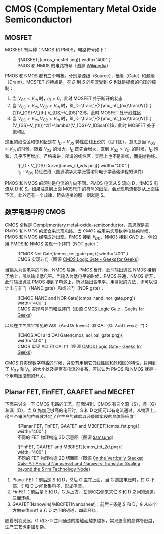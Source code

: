 # CMOS (Complementary Metal Oxide Semiconductor)

## MOSFET

MOSFET 有两种：NMOS 和 PMOS，电路符号如下：


<figure markdown>
  ![MOSFET](cmos_mosfet.png){ width="400" }
  <figcaption>PMOS 和 NMOS 的电路符号（图源 <a href="https://en.wikipedia.org/wiki/MOSFET">Wikipedia</a>）</figcaption>
</figure>

PMOS 和 NMOS 都有三个电极，分别是源级（Source），栅级（Gate）和漏级（Drain）。MOSFET 的特点是，在 $D$ 到 $S$ 的电流受到 $G$ 也就是栅级的电压的控制：

1. 当 $V_{GS} < V_{th}$ 时，$I_D=0$，此时 MOSFET 处于断开的状态
2. 当 $V_{GS} > V_{th}, V_{GD} > V_{th}$ 时，$I_D=\frac{1}{2}\mu_nC_{ox}\frac{W}{L}(2(V_{GS}-V_{th})V_{DS}-V_{DS}^2)$，此时 MOSFET 处于线性区
3. 当 $V_{GS} > V_{th}, V_{GD} < V_{th}$ 时，$I_D=\frac{1}{2}\mu_nC_{ox}\frac{W}{L}(V_{GS}-V_{th})^2[1+\lambda(V_{DS}-V_{DSsat})]$，此时 MOSFET 处于饱和区

这里的线性区和饱和区是在 $I_D - V_{DS}$ 特性曲线上说的（见下图），意思是当 $V_{GS} > V_{th}$ 的时候，随着 $V_{DS}$ 的增大，$I_D$ 首先会增大，直到 $V_{GD} > V_{th}$ 的时候，$I_D$ 饱和，几乎不再增加。严格来讲，所谓的线性区，实际上也不是直线，而是抛物线。

<figure markdown>
  ![I_D - V_{DS} Curve](cmos_id_vds.png){ width="400" }
  <figcaption> I<sub>D</sub> - V<sub>DS</sub> 特征曲线（图源清华大学张雷老师电子学基础课程的课件）</figcaption>
</figure>

PMOS 和 NMOS 的区别是电流的方向不同。PMOS 电流从 S 流向 D，NMOS 电流从 D 和 S。如果注意到上面 MOSFET 的符号的画法，会发现电流都是从上面往下流。此外还有一个规律，箭头连接的那一侧就是 S。

## 数字电路中的 CMOS

CMOS 全称是 Complementary metal–oxide–semiconductor，意思就是拿 PMOS 和 NMOS 的组合来实现电路。当 CMOS 被用来实现数字电路的时候，PMOS 和 NMOS 经常成对出现，PMOS 接到 $V_{DD}$，NMOS 接到 $GND$ 上。例如用 PMOS 和 NMOS 实现一个非门（NOT gate）：

<figure markdown>
  ![CMOS Not Gate](cmos_not_gate.png){ width="400" }
  <figcaption> CMOS 实现非门（图源 <a href="https://www.geeksforgeeks.org/cmos-logic-gate/">CMOS Logic Gate - Geeks for Geeks</a>）</figcaption>
</figure>

当输入为高电平的时候，NMOS 导通，PMOS 断开，此时输出通过 NMOS 接到了地上，所以输出低电平。当输入为低电平的时候，PMOS 导通，NMOS 断开，此时输出通过 PMOS 接到了电源上，所以输出高电平。用类似的方法，还可以设计出与非门（NAND gate）和或非门（NOR gate）：

<figure markdown>
  ![CMOD NAND and NOR Gate](cmos_nand_nor_gate.png){ width="400" }
  <figcaption> CMOS 实现与非门和或非门（图源 <a href="https://www.geeksforgeeks.org/cmos-logic-gate/">CMOS Logic Gate - Geeks for Geeks</a>）</figcaption>
</figure>

以及在工艺库里常见的 AOI（And Or Invert）和 OAI（Or And Invert）门：

<figure markdown>
  ![CMOS AOI and OAI Gate](cmos_aoi_oai_gate.png){ width="400" }
  <figcaption> CMOS 实现 AOI 和 OAI 门（图源 <a href="https://www.geeksforgeeks.org/cmos-logic-gate/">CMOS Logic Gate - Geeks for Geeks</a>）</figcaption>
</figure>

CMOS 在实现数字电路的时候，并没有用到它的线性区和饱和区的特性，只用到了 $V_{GS}$ 和 $V_{th}$ 的大小以及是否有电流的关系，可以认为 PMOS 和 NMOS 就是一个用电压控制的开关。

## Planar FET, FinFET, GAAFET and MBCFET

下面来讨论一下 CMOS 电路的工艺。前面讲到，CMOS 有三个源（S），栅（G）和漏（D），当 G 施加足够高的电压时，S 和 D 之间可以有电流通过。从物理上，这三个电级的位置就决定了它生产的难度以及能够实现的晶体管密度：

<figure markdown>
  ![Planar FET, FinFET, GAAFET and MBCFET](cmos_fet.png){ width="400" }
  <figcaption> 不同的 FET 物理构造 3D 示意图（图源 <a href="https://www.anandtech.com/show/14333/samsung-announces-3nm-gaa-mbcfet-pdk-version-01">Samsung</a>）</figcaption>
</figure>

<figure markdown>
  ![FinFET, GAAFET and MBCFET](cmos_fet_2d.png){ width="400" }
  <figcaption> 不同的 FET 物理构造 2D 切面图（图源 <a href="https://www.researchgate.net/publication/360743373_On_the_Vertically_Stacked_Gate-All-Around_Nanosheet_and_Nanowire_Transistor_Scaling_beyond_the_5_nm_Technology_Node">On the Vertically Stacked Gate-All-Around Nanosheet and Nanowire Transistor Scaling beyond the 5 nm Technology Node</a>）</figcaption>
</figure>

1. Planar FET：前后是 S 和 D，然后 G 盖在上面，当 G 施加电压时，在 G 下部、S 和 D 之间聚集电子，形成电流。
2. FinFET：前后是 S 和 D，G 从上方、左侧和右侧来夹住 S 和 D 之间的通道，三面环绕。
3. GAAFET(Nanowire)/MBCFET(Nanosheet)：前后三条是 S 和 D，G 从四个方向夹住三对 S 和 D 之间的通道，四面环绕。

随着制程发展，G 和 S-D 之间通道的接触面越来越多，实现更高的晶体管密度，生产工艺也更加复杂。
